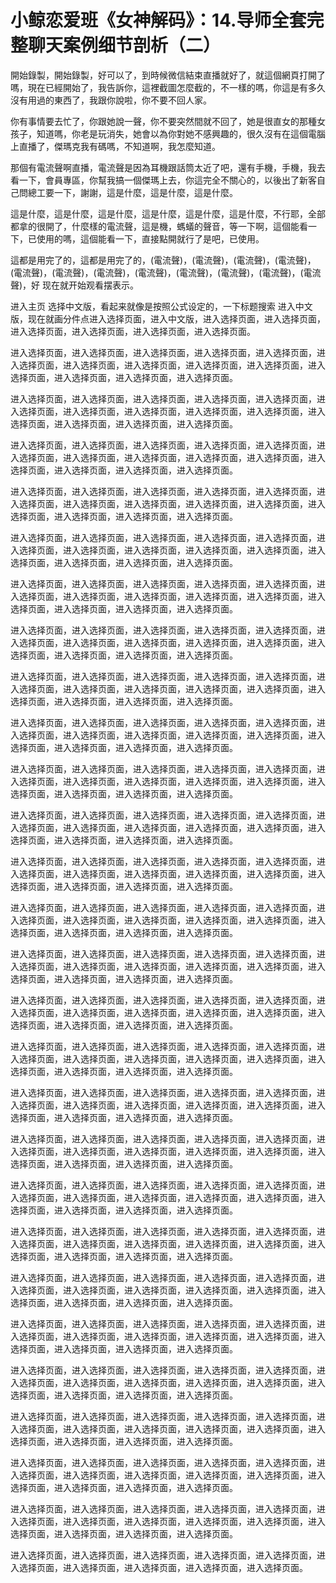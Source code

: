 # 小鲸恋爱班《女神解码》：14.导师全套完整聊天案例细节剖析（二）

開始錄製，開始錄製，好可以了，到時候微信結束直播就好了，就這個網頁打開了嗎，現在已經開始了，我告訴你，這裡截圖怎麼截的，不一樣的嗎，你這是有多久沒有用過的東西了，我跟你說啦，你不要不回人家。

你有事情要去忙了，你跟她說一聲，你不要突然間就不回了，她是很直女的那種女孩子，知道嗎，你老是玩消失，她會以為你對她不感興趣的，很久沒有在這個電腦上直播了，傑瑪克我有碼嗎，不知道啊，我怎麼知道。

那個有電流聲啊直播，電流聲是因為耳機跟話筒太近了吧，還有手機，手機，我去看一下，會員專區，你幫我搞一個傑瑪上去，你這完全不關心的，以後出了新客自己問總工要一下，謝謝，這是什麼，這是什麼，這是什麼。

這是什麼，這是什麼，這是什麼，這是什麼，這是什麼，這是什麼，不行耶，全部都拿的很開了，什麼樣的電流聲，這是機，螞蟻的聲音，等一下啊，這個能看一下，已使用的嗎，這個能看一下，直接點開就行了是吧，已使用。

這都是用完了的，這都是用完了的，(電流聲)，(電流聲)，(電流聲)，(電流聲)，(電流聲)，(電流聲)，(電流聲)，(電流聲)，(電流聲)，(電流聲)，(電流聲)，(電流聲)，好 现在就开始观看摆表示。

进入主页 选择中文版，看起来就像是按照公式设定的，一下标题搜索 进入中文版，现在就画分件点进入选择页面，进入中文版，进入选择页面，进入选择页面，进入选择页面，进入选择页面，进入选择页面，进入选择页面。

进入选择页面，进入选择页面，进入选择页面，进入选择页面，进入选择页面，进入选择页面，进入选择页面，进入选择页面，进入选择页面，进入选择页面，进入选择页面，进入选择页面，进入选择页面，进入选择页面。

进入选择页面，进入选择页面，进入选择页面，进入选择页面，进入选择页面，进入选择页面，进入选择页面，进入选择页面，进入选择页面，进入选择页面，进入选择页面，进入选择页面，进入选择页面，进入选择页面。

进入选择页面，进入选择页面，进入选择页面，进入选择页面，进入选择页面，进入选择页面，进入选择页面，进入选择页面，进入选择页面，进入选择页面，进入选择页面，进入选择页面，进入选择页面，进入选择页面。

进入选择页面，进入选择页面，进入选择页面，进入选择页面，进入选择页面，进入选择页面，进入选择页面，进入选择页面，进入选择页面，进入选择页面，进入选择页面，进入选择页面，进入选择页面，进入选择页面。

进入选择页面，进入选择页面，进入选择页面，进入选择页面，进入选择页面，进入选择页面，进入选择页面，进入选择页面，进入选择页面，进入选择页面，进入选择页面，进入选择页面，进入选择页面，进入选择页面。

进入选择页面，进入选择页面，进入选择页面，进入选择页面，进入选择页面，进入选择页面，进入选择页面，进入选择页面，进入选择页面，进入选择页面，进入选择页面，进入选择页面，进入选择页面，进入选择页面。

进入选择页面，进入选择页面，进入选择页面，进入选择页面，进入选择页面，进入选择页面，进入选择页面，进入选择页面，进入选择页面，进入选择页面，进入选择页面，进入选择页面，进入选择页面，进入选择页面。

进入选择页面，进入选择页面，进入选择页面，进入选择页面，进入选择页面，进入选择页面，进入选择页面，进入选择页面，进入选择页面，进入选择页面，进入选择页面，进入选择页面，进入选择页面，进入选择页面。

进入选择页面，进入选择页面，进入选择页面，进入选择页面，进入选择页面，进入选择页面，进入选择页面，进入选择页面，进入选择页面，进入选择页面，进入选择页面，进入选择页面，进入选择页面，进入选择页面。

进入选择页面，进入选择页面，进入选择页面，进入选择页面，进入选择页面，进入选择页面，进入选择页面，进入选择页面，进入选择页面，进入选择页面，进入选择页面，进入选择页面，进入选择页面，进入选择页面。

进入选择页面，进入选择页面，进入选择页面，进入选择页面，进入选择页面，进入选择页面，进入选择页面，进入选择页面，进入选择页面，进入选择页面，进入选择页面，进入选择页面，进入选择页面，进入选择页面。

进入选择页面，进入选择页面，进入选择页面，进入选择页面，进入选择页面，进入选择页面，进入选择页面，进入选择页面，进入选择页面，进入选择页面，进入选择页面，进入选择页面，进入选择页面，进入选择页面。

进入选择页面，进入选择页面，进入选择页面，进入选择页面，进入选择页面，进入选择页面，进入选择页面，进入选择页面，进入选择页面，进入选择页面，进入选择页面，进入选择页面，进入选择页面，进入选择页面。

进入选择页面，进入选择页面，进入选择页面，进入选择页面，进入选择页面，进入选择页面，进入选择页面，进入选择页面，进入选择页面，进入选择页面，进入选择页面，进入选择页面，进入选择页面，进入选择页面。

进入选择页面，进入选择页面，进入选择页面，进入选择页面，进入选择页面，进入选择页面，进入选择页面，进入选择页面，进入选择页面，进入选择页面，进入选择页面，进入选择页面，进入选择页面，进入选择页面。

进入选择页面，进入选择页面，进入选择页面，进入选择页面，进入选择页面，进入选择页面，进入选择页面，进入选择页面，进入选择页面，进入选择页面，进入选择页面，进入选择页面，进入选择页面，进入选择页面。

进入选择页面，进入选择页面，进入选择页面，进入选择页面，进入选择页面，进入选择页面，进入选择页面，进入选择页面，进入选择页面，进入选择页面，进入选择页面，进入选择页面，进入选择页面，进入选择页面。

进入选择页面，进入选择页面，进入选择页面，进入选择页面，进入选择页面，进入选择页面，进入选择页面，进入选择页面，进入选择页面，进入选择页面，进入选择页面，进入选择页面，进入选择页面，进入选择页面。

进入选择页面，进入选择页面，进入选择页面，进入选择页面，进入选择页面，进入选择页面，进入选择页面，进入选择页面，进入选择页面，进入选择页面，进入选择页面，进入选择页面，进入选择页面，进入选择页面。

进入选择页面，进入选择页面，进入选择页面，进入选择页面，进入选择页面，进入选择页面，进入选择页面，进入选择页面，进入选择页面，进入选择页面，进入选择页面，进入选择页面，进入选择页面，进入选择页面。

进入选择页面，进入选择页面，进入选择页面，进入选择页面，进入选择页面，进入选择页面，进入选择页面，进入选择页面，进入选择页面，进入选择页面，进入选择页面，进入选择页面，进入选择页面，进入选择页面。

进入选择页面，进入选择页面，进入选择页面，进入选择页面，进入选择页面，进入选择页面，进入选择页面，进入选择页面，进入选择页面，进入选择页面，进入选择页面，进入选择页面，进入选择页面，进入选择页面。

进入选择页面，进入选择页面，进入选择页面，进入选择页面，进入选择页面，进入选择页面，进入选择页面，进入选择页面，进入选择页面，进入选择页面，进入选择页面，进入选择页面，进入选择页面，进入选择页面。

进入选择页面，进入选择页面，进入选择页面，进入选择页面，进入选择页面，进入选择页面，进入选择页面，进入选择页面，进入选择页面，进入选择页面，进入选择页面，进入选择页面，进入选择页面，进入选择页面。

进入选择页面，进入选择页面，进入选择页面，进入选择页面，进入选择页面，进入选择页面，进入选择页面，进入选择页面，进入选择页面，进入选择页面，进入选择页面，进入选择页面，进入选择页面，进入选择页面。

进入选择页面，进入选择页面，进入选择页面，进入选择页面，进入选择页面，进入选择页面，进入选择页面，进入选择页面，进入选择页面，进入选择页面，进入选择页面，进入选择页面，进入选择页面，进入选择页面。

进入选择页面，进入选择页面，进入选择页面，进入选择页面，进入选择页面，进入选择页面，进入选择页面，进入选择页面，进入选择页面，进入选择页面。

